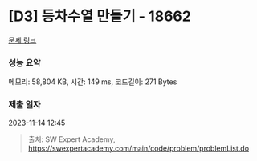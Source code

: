 # [D3] 등차수열 만들기 - 18662 

[문제 링크](https://swexpertacademy.com/main/code/problem/problemDetail.do?contestProbId=AYo-e9EKmGoDFAQI) 

### 성능 요약

메모리: 58,804 KB, 시간: 149 ms, 코드길이: 271 Bytes

### 제출 일자

2023-11-14 12:45



> 출처: SW Expert Academy, https://swexpertacademy.com/main/code/problem/problemList.do
